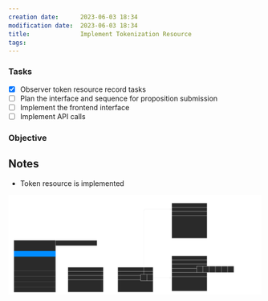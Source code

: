 ```yaml
---
creation date:		2023-06-03 18:34
modification date:	2023-06-03 18:34
title: 				Implement Tokenization Resource
tags:
---
```

### Tasks
- [X] Observer token resource record tasks
- [ ] Plan the interface and sequence for proposition submission
- [ ] Implement the frontend interface
- [ ] Implement API calls

### Objective

## Notes
* Token resource is implemented


![propositions interface](propositions%20interface.svg)
